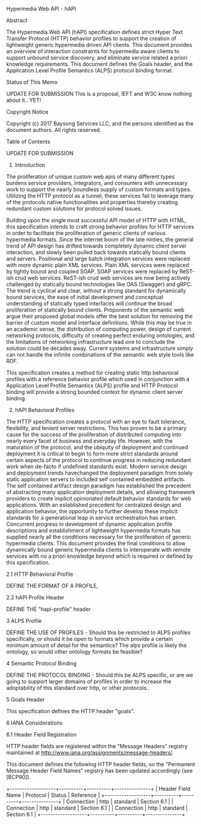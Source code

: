 Hypermedia Web API - hAPI


Abstract

The Hypermedia Web API (hAPI) specification defines strict Hyper Text Transfer Protocol (HTTP) behavior profiles to support the creation of lightweight generic hypermedia driven API clients.  This document provides an overview of interaction constraints for hypermedia aware clients to support unbound service discovery, and eliminate service related a priori knowledge requirements.  This document defines the Goals header, and the Application Level Profile Semantics (ALPS) protocol binding format.


Status of This Memo

UPDATE FOR SUBMISSION
This is a proposal, IEFT and W3C know nothing about it.. YET!

Copyright Notice

Copyright (c) 2017 Baysong Services LLC, and the persons identified as the document authors.  All rights reserved.

Table of Contents

UPDATE FOR SUBMISSION

1. Introduction

The proliferation of unique custom web apis of many different types burdens service providers, integrators, and consumers with unnecessary work to support the nearly boundless supply of custom formats and types.  Utilizing the HTTP protocol as a tunnel, these services fail to leverage many of the protocols native functionalities and properties thereby creating redundant custom solutions for protocol solved issues.

Building upon the single most successful API model of HTTP with HTML, this specification intends to craft strong behavior profiles for HTTP services in order to facilitate the proliferation of generic clients of various hypermedia formats.  Since the internet boom of the late ninties, the general trend of API design has drifted towards completely dynamic client server interaction, and slowly been pulled back towards statically bound clients and servers.  Positional and large batch integration services were replaced with more dynamic plain XML services.  Plain XML services were replaced by tightly bound and coupled SOAP.  SOAP services were replaced by ReST-ish crud web services.  ReST-ish crud web services are now being actively challenged by statically bound technologies like OAS (Swagger) and gRPC.  The trend is cyclical and clear, without a strong standard for dynamically bound  services, the ease of initial development and conceptual understanding of statically typed interfaces will continue the broad proliferation of statically bound clients. Proponents of the semantic web argue their proposed global models offer the best solution for removing the barrier of custom model and interface definitions.  While this may be true in an academic sense, the distribution of computing power, design of current networking protocols, difficulty of creating perfect enduring ontologies, and the limitations of networking infrastructure lead one to conclude the solution could be decades away. Current systems and infrastructure simply can not handle the infinite combinations of the semantic web style tools like RDF.

This specification creates a method for creating static http behavioral profiles with a reference behavior profile which used in conjunction with a Application Level Profile Semantics (ALPS) profile and HTTP Protocol binding will provide a strong bounded context for dynamic client server binding.

2. hAPI Behavioral Profiles

The HTTP specification creates a protocol with an eye to fault tolerance, flexibility, and lenient server restrictions.  This has proven to be a primary cause for the success of the proliferation of distributed computing into nearly every facet of business and everyday life.  However, with the maturation of the protocol, and the ubiquity of deployment and continued deployment it is critical to begin to form more strict standards around certain aspects of the protocol to continue progress in reducing redundant work when de-facto if undefined standards exist. Modern service design and deployment trends havechanged the deployment paradigm from solely static application servers to included self contained embedded artifacts.  The self contained artifact design paradigm has established the precedent of abstracting many application deployment details, and allowing framework providers to create implicit opinionated default behavior standards for web applications. With an established precedent for centralized design and application behavior, the opportunity to further develop these implicit standards for a generational leap in service orchestration has arisen. Concurrent progress in development of dynamic application profile descriptions and establishment of lightweight hypermedia formats has supplied nearly all the conditions necessary for the proliferation of generic hypermedia clients.  This document provides the final conditions to allow dynamically bound generic hypermedia clients to interoperate with remote services with no a priori knowledge beyond which is required or defined by this specification.

2.1 HTTP Behavioral Profile

DEFINE THE FORMAT OF A PROFILE,

2.2 hAPI Profile Header

DEFINE THE "hapi-profile" header

3 ALPS Profile

DEFINE THE USE OF PROFILES - Should this be restricted to ALPS profiles specifically, or should it be open to formats which provide a certain minimum amount of detail for the semantics?  The alps profile is likely the ontology, so would other ontology formats be feasible?

4 Semantic Protocol Binding

DEFINE THE PROTOCOL BINDING - Should this be ALPS specific, or are we going to support larger domains of profiles in order to increase the adoptability of this standard over http, or other protocols..

5 Goals Header

This specification defines the HTTP header "goals".

6 IANA Considerations

6.1 Header Field Registration

HTTP header fields are registered within the "Message Headers" registry maintained at <http://www.iana.org/assignments/message-headers/>.

This document defines the following HTTP header fields, so the "Permanent Message Header Field Names" registry has been updated accordingly (see [BCP90]).

+-------------------+----------+----------+---------------+
| Header Field Name | Protocol | Status   | Reference     |
+-------------------+----------+----------+---------------+
| Connection        | http     | standard | Section 6.1   |
| Connection        | http     | standard | Section 6.1   |
| Connection        | http     | standard | Section 6.1   |
+-------------------+----------+----------+---------------+
